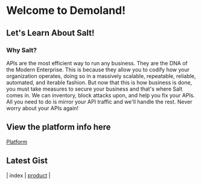 # Welcome to Demoland!

## Let's Learn About Salt!
### Why Salt?
APIs are the most efficient way to run any business. They are the DNA of the Modern Enterprise. This is because they allow you to codify how your organization operates, doing so in a massively scalable, repeatable, reliable, automated, and iterable fashion. But now that this is how business is done, you must take measures to secure your business and that's where Salt comes in. We can inventory, block attacks upon, and help you fix your APIs. All you need to do is mirror your API traffic and we'll handle the rest. Never worry about your APIs again!

## View the platform info here
[Platform](https://salt.security/platform)

## Latest Gist
<script src="https://gist.github.com/aaronhmiller/d3ea2c840bb09592c13e673aaceb0bb9.js"></script>

| index | [product](https://aaronhmiller.github.io/product) |
